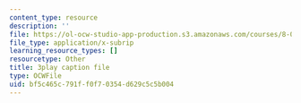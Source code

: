 ```yaml
---
content_type: resource
description: ''
file: https://ol-ocw-studio-app-production.s3.amazonaws.com/courses/8-01sc-classical-mechanics-fall-2016/bf5c465c791ff0f70354d629c5c5b004_TvdmaZR6m8Q.srt
file_type: application/x-subrip
learning_resource_types: []
resourcetype: Other
title: 3play caption file
type: OCWFile
uid: bf5c465c-791f-f0f7-0354-d629c5c5b004
---
```

